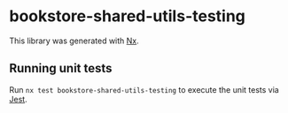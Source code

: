 # bookstore-shared-utils-testing

This library was generated with [Nx](https://nx.dev).

## Running unit tests

Run `nx test bookstore-shared-utils-testing` to execute the unit tests via [Jest](https://jestjs.io).
